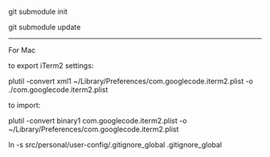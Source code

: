 git submodule init

git submodule update

----
For Mac


to export iTerm2 settings: 

plutil -convert xml1 ~/Library/Preferences/com.googlecode.iterm2.plist -o ./com.googlecode.iterm2.plist


to import:

plutil -convert binary1 com.googlecode.iterm2.plist -o ~/Library/Preferences/com.googlecode.iterm2.plist

ln -s src/personal/user-config/.gitignore_global .gitignore_global
